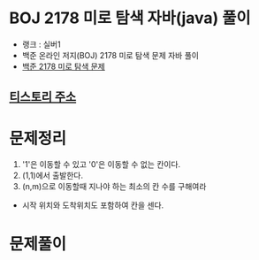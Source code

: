 # BOJ 2178 미로 탐색 자바(java)  풀이
- 랭크 : 실버1
- 백준 온라인 저지(BOJ) 2178 미로 탐색 문제 자바 풀이
- [백준 2178 미로 탐색 문제](https://www.acmicpc.net/problem/2178)

## [티스토리 주소](https://hoho325.tistory.com/)

# 문제정리
1. '1'은 이동할 수 있고 '0'은 이동할 수 없는 칸이다.
2. (1,1)에서 출발한다.
3. (n,m)으로 이동할때 지나야 하는 최소의 칸 수를 구해여라
* 시작 위치와 도착위치도 포함하여 칸을 센다.

# 문제풀이
